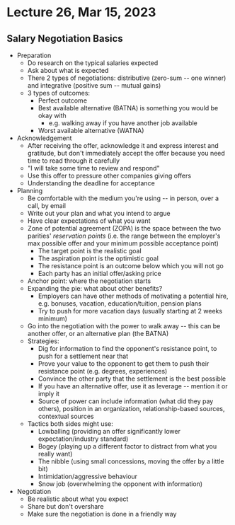 # Lecture 26, Mar 15, 2023

## Salary Negotiation Basics

* Preparation
	* Do research on the typical salaries expected
	* Ask about what is expected
	* There 2 types of negotiations: distributive (zero-sum -- one winner) and integrative (positive sum -- mutual gains)
	* 3 types of outcomes:
		* Perfect outcome
		* Best available alternative (BATNA) is something you would be okay with
			* e.g. walking away if you have another job available
		* Worst available alternative (WATNA)
* Acknowledgement
	* After receiving the offer, acknowledge it and express interest and gratitude, but don't immediately accept the offer because you need time to read through it carefully
	* "I will take some time to review and respond"
	* Use this offer to pressure other companies giving offers
	* Understanding the deadline for acceptance
* Planning
	* Be comfortable with the medium you're using -- in person, over a call, by email
	* Write out your plan and what you intend to argue
	* Have clear expectations of what you want
	* Zone of potential agreement (ZOPA) is the space between the two parities' *reservation points* (i.e. the range between the employer's max possible offer and your minimum possible acceptance point)
		* The target point is the realistic goal
		* The aspiration point is the optimistic goal
		* The resistance point is an outcome below which you will not go
		* Each party has an initial offer/asking price
	* Anchor point: where the negotiation starts
	* Expanding the pie: what about other benefits?
		* Employers can have other methods of motivating a potential hire, e.g. bonuses, vacation, education/tuition, pension plans
		* Try to push for more vacation days (usually starting at 2 weeks minimum)
	* Go into the negotiation with the power to walk away -- this can be another offer, or an alternative plan (the BATNA)
	* Strategies:
		* Dig for information to find the opponent's resistance point, to push for a settlement near that
		* Prove your value to the opponent to get them to push their resistance point (e.g. degrees, experiences)
		* Convince the other party that the settlement is the best possible
		* If you have an alternative offer, use it as leverage -- mention it or imply it
		* Source of power can include information (what did they pay others), position in an organization, relationship-based sources, contextual sources
	* Tactics both sides might use:
		* Lowballing (providing an offer significantly lower expectation/industry standard)
		* Bogey (playing up a different factor to distract from what you really want)
		* The nibble (using small concessions, moving the offer by a little bit)
		* Intimidation/aggressive behaviour
		* Snow job (overwhelming the opponent with information)
* Negotiation
	* Be realistic about what you expect
	* Share but don't overshare
	* Make sure the negotiation is done in a friendly way

